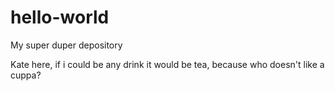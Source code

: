 # hello-world
My super duper depository 

Kate here, if i could be any drink it would be tea, because who doesn't like a cuppa? 
